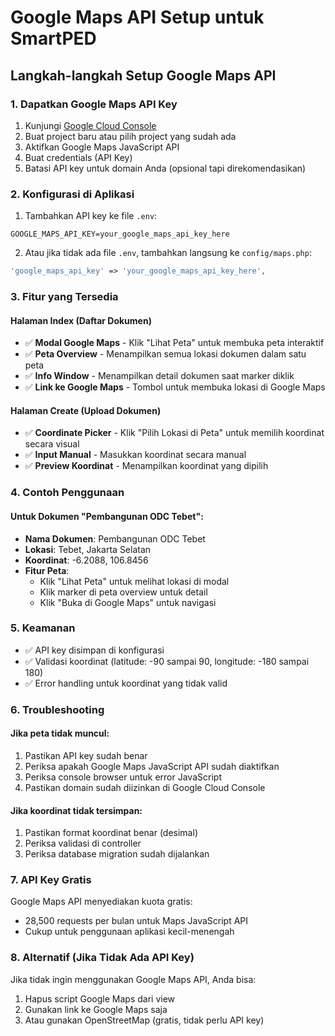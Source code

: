 # Google Maps API Setup untuk SmartPED

## Langkah-langkah Setup Google Maps API

### 1. Dapatkan Google Maps API Key

1. Kunjungi [Google Cloud Console](https://console.cloud.google.com/)
2. Buat project baru atau pilih project yang sudah ada
3. Aktifkan Google Maps JavaScript API
4. Buat credentials (API Key)
5. Batasi API key untuk domain Anda (opsional tapi direkomendasikan)

### 2. Konfigurasi di Aplikasi

1. Tambahkan API key ke file `.env`:
```env
GOOGLE_MAPS_API_KEY=your_google_maps_api_key_here
```

2. Atau jika tidak ada file `.env`, tambahkan langsung ke `config/maps.php`:
```php
'google_maps_api_key' => 'your_google_maps_api_key_here',
```

### 3. Fitur yang Tersedia

#### Halaman Index (Daftar Dokumen)
- ✅ **Modal Google Maps** - Klik "Lihat Peta" untuk membuka peta interaktif
- ✅ **Peta Overview** - Menampilkan semua lokasi dokumen dalam satu peta
- ✅ **Info Window** - Menampilkan detail dokumen saat marker diklik
- ✅ **Link ke Google Maps** - Tombol untuk membuka lokasi di Google Maps

#### Halaman Create (Upload Dokumen)
- ✅ **Coordinate Picker** - Klik "Pilih Lokasi di Peta" untuk memilih koordinat secara visual
- ✅ **Input Manual** - Masukkan koordinat secara manual
- ✅ **Preview Koordinat** - Menampilkan koordinat yang dipilih

### 4. Contoh Penggunaan

#### Untuk Dokumen "Pembangunan ODC Tebet":
- **Nama Dokumen**: Pembangunan ODC Tebet
- **Lokasi**: Tebet, Jakarta Selatan
- **Koordinat**: -6.2088, 106.8456
- **Fitur Peta**: 
  - Klik "Lihat Peta" untuk melihat lokasi di modal
  - Klik marker di peta overview untuk detail
  - Klik "Buka di Google Maps" untuk navigasi

### 5. Keamanan

- ✅ API key disimpan di konfigurasi
- ✅ Validasi koordinat (latitude: -90 sampai 90, longitude: -180 sampai 180)
- ✅ Error handling untuk koordinat yang tidak valid

### 6. Troubleshooting

#### Jika peta tidak muncul:
1. Pastikan API key sudah benar
2. Periksa apakah Google Maps JavaScript API sudah diaktifkan
3. Periksa console browser untuk error JavaScript
4. Pastikan domain sudah diizinkan di Google Cloud Console

#### Jika koordinat tidak tersimpan:
1. Pastikan format koordinat benar (desimal)
2. Periksa validasi di controller
3. Periksa database migration sudah dijalankan

### 7. API Key Gratis

Google Maps API menyediakan kuota gratis:
- 28,500 requests per bulan untuk Maps JavaScript API
- Cukup untuk penggunaan aplikasi kecil-menengah

### 8. Alternatif (Jika Tidak Ada API Key)

Jika tidak ingin menggunakan Google Maps API, Anda bisa:
1. Hapus script Google Maps dari view
2. Gunakan link ke Google Maps saja
3. Atau gunakan OpenStreetMap (gratis, tidak perlu API key) 